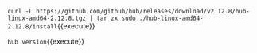 `curl -L https://github.com/github/hub/releases/download/v2.12.8/hub-linux-amd64-2.12.8.tgz | tar zx
sudo ./hub-linux-amd64-2.12.8/install`{{execute}}

`hub version`{{execute}}
